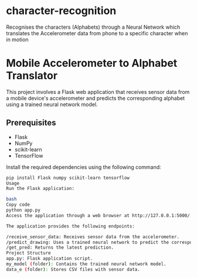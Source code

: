 # character-recognition
Recognises the characters (Alphabets) through a Neural Network which translates the Accelerometer data from phone to a specific character when in motion

# Mobile Accelerometer to Alphabet Translator

This project involves a Flask web application that receives sensor data from a mobile device's accelerometer and predicts the corresponding alphabet using a trained neural network model.

## Prerequisites

- Flask
- NumPy
- scikit-learn
- TensorFlow

Install the required dependencies using the following command:

```bash
pip install Flask numpy scikit-learn tensorflow
Usage
Run the Flask application:

bash
Copy code
python app.py
Access the application through a web browser at http://127.0.0.1:5000/.

The application provides the following endpoints:

/receive_sensor_data: Receives sensor data from the accelerometer.
/predict_drawing: Uses a trained neural network to predict the corresponding alphabet based on the received sensor data.
/get_pred: Returns the latest prediction.
Project Structure
app.py: Flask application script.
my_model (folder): Contains the trained neural network model.
data_e (folder): Stores CSV files with sensor data.

